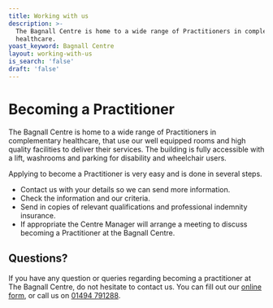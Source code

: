 ```yaml
---
title: Working with us
description: >-
  The Bagnall Centre is home to a wide range of Practitioners in complementary
  healthcare.
yoast_keyword: Bagnall Centre
layout: working-with-us
is_search: 'false'
draft: 'false'
---
```

# Becoming a Practitioner

The Bagnall Centre is home to a wide range of Practitioners in complementary healthcare, that use our well equipped rooms and high quality facilities to deliver their services. The building is fully accessible with a lift, washrooms and parking for disability and wheelchair users.

Applying to become a Practitioner is very easy and is done in several steps.

* Contact us with your details so we can send more information.
* Check the information and our criteria.
* Send in copies of relevant qualifications and professional indemnity insurance.
* If appropriate the Centre Manager will arrange a meeting to discuss becoming a Practitioner at the Bagnall Centre.

## Questions?

If you have any question or queries regarding becoming a practitioner at The Bagnall Centre, do not hesitate to contact us. You can fill out our [online form](/working-with-us/apply), or call us on [01494 791288](tel:01494791288).
